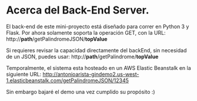 # Acerca del Back-End Server.
El back-end de este mini-proyecto está diseñado para correr en Python 3 y Flask. Por ahora solamente soporta la operación GET, con la URL:
http://**path**/getPalindromeJSON/**topValue**
  
Si requieres revisar la capacidad directamente del backEnd, sin necesidad de un JSON, puedes usar:
http://**path**/getPalindrome/**topValue**

Temporalmente, el sistema esta hosteado en un AWS Elastic Beanstalk en la siguiente URL:
http://antonioarista-gindemo2.us-west-1.elasticbeanstalk.com/getPalindromeJSON/12345

Sin embargo bajaré el demo una vez cumplido su propósito :) 
